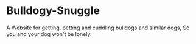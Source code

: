 # Bulldogy-Snuggle
A Website for getting, petting and cuddling bulldogs and similar dogs, So you and your dog won't be lonely.
